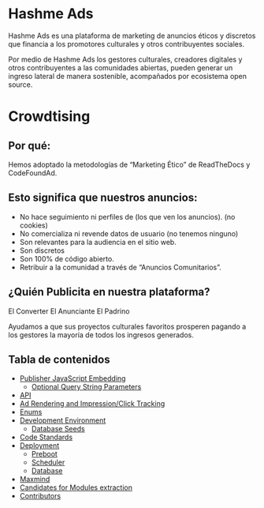 # Hashme Ads

Hashme Ads es una plataforma de marketing de anuncios éticos y discretos que financia a los promotores culturales y otros contribuyentes sociales. 

Por medio de Hashme Ads los gestores culturales, creadores digitales y otros contribuyentes a las comunidades abiertas, pueden generar un ingreso lateral de manera sostenible, acompañados por ecosistema open source.

# Crowdtising

## Por qué:

Hemos adoptado la metodologías de “Marketing Ético” de ReadTheDocs y CodeFoundAd.

## Esto significa que nuestros anuncios:

* No hace seguimiento ni perfiles de (los que ven los anuncios).  (no cookies)
* No comercializa ni revende datos de usuario (no tenemos ninguno)
* Son relevantes para la audiencia en el sitio web.
* Son discretos
* Son 100% de código abierto.
* Retribuir a la comunidad a través de “Anuncios Comunitarios”.

## ¿Quién Publicita en nuestra plataforma?

El Converter
El Anunciante
El Padrino

Ayudamos a que sus proyectos culturales favoritos prosperen pagando a los gestores la mayoría de todos los ingresos generados.

## Tabla de contenidos

  - [Publisher JavaScript Embedding](#publisher-javascript-embedding)
    - [Optional Query String Parameters](#optional-query-string-parameters)
  - [API](#api)
  - [Ad Rendering and Impression/Click Tracking](#ad-rendering-and-impressionclick-tracking)
  - [Enums](#enums)
  - [Development Environment](#development-environment)
    - [Database Seeds](#database-seeds)
  - [Code Standards](#code-standards)
  - [Deployment](#deployment)
    - [Preboot](#preboot)
    - [Scheduler](#scheduler)
    - [Database](#database)
  - [Maxmind](#maxmind)
  - [Candidates for Modules extraction](#candidates-for-modules-extraction)
  - [Contributors](#contributors)
